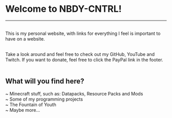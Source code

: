 # Welcome to NBDY-CNTRL!<br/>
---
<br/>
This is my personal website, with links for everything I feel is important to have on a website.<br/><br/>

Take a look around and feel free to check out my GitHub, YouTube and Twitch. If you want to donate, feel free to click the PayPal link in the footer.<br/><br/>

## What will you find here?<br/>
 ~ Minecraft stuff, such as: Datapacks, Resource Packs and Mods<br/>
 ~ Some of my programming projects<br/>
 ~ The Fountain of Youth<br/>
 ~ Maybe more...
